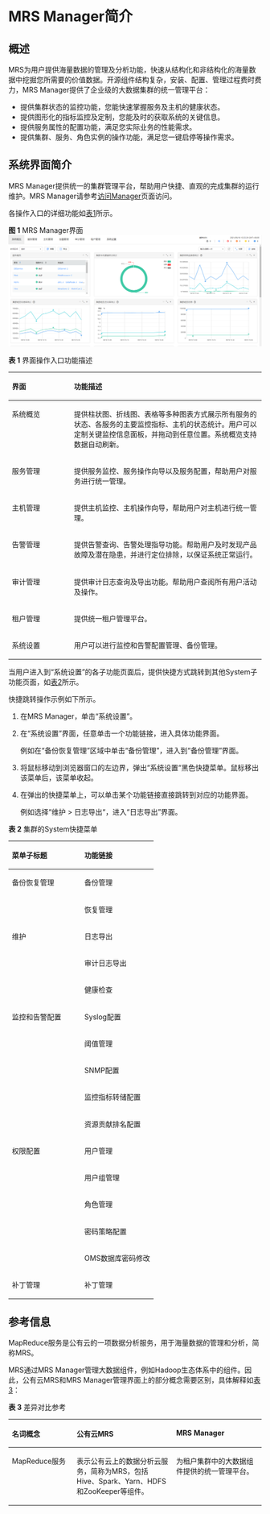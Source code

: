 # MRS Manager简介<a name="mrs_01_0101"></a>

## 概述<a name="zh-cn_topic_0035209593_section1737211712858"></a>

MRS为用户提供海量数据的管理及分析功能，快速从结构化和非结构化的海量数据中挖掘您所需要的价值数据。开源组件结构复杂，安装、配置、管理过程费时费力，MRS Manager提供了企业级的大数据集群的统一管理平台：

-   提供集群状态的监控功能，您能快速掌握服务及主机的健康状态。
-   提供图形化的指标监控及定制，您能及时的获取系统的关键信息。
-   提供服务属性的配置功能，满足您实际业务的性能需求。
-   提供集群、服务、角色实例的操作功能，满足您一键启停等操作需求。

## 系统界面简介<a name="zh-cn_topic_0035209593_section44171021121413"></a>

MRS Manager提供统一的集群管理平台，帮助用户快捷、直观的完成集群的运行维护。MRS Manager请参考[访问Manager](访问Manager-2.md)页面访问。

各操作入口的详细功能如[表1](#zh-cn_topic_0035209593_table13549662121428)所示。

**图 1**  MRS Manager界面<a name="fig975875616564"></a>  
![](figures/MRS-Manager界面.png "MRS-Manager界面")

**表 1**  界面操作入口功能描述

<a name="zh-cn_topic_0035209593_table13549662121428"></a>
<table><thead align="left"><tr id="zh-cn_topic_0035209593_row22155541121428"><th class="cellrowborder" valign="top" width="24.5%" id="mcps1.2.3.1.1"><p id="zh-cn_topic_0035209593_p49768398121428"><a name="zh-cn_topic_0035209593_p49768398121428"></a><a name="zh-cn_topic_0035209593_p49768398121428"></a>界面</p>
</th>
<th class="cellrowborder" valign="top" width="75.5%" id="mcps1.2.3.1.2"><p id="zh-cn_topic_0035209593_p4708472121428"><a name="zh-cn_topic_0035209593_p4708472121428"></a><a name="zh-cn_topic_0035209593_p4708472121428"></a>功能描述</p>
</th>
</tr>
</thead>
<tbody><tr id="zh-cn_topic_0035209593_row45841979121428"><td class="cellrowborder" valign="top" width="24.5%" headers="mcps1.2.3.1.1 "><p id="zh-cn_topic_0035209593_p22212798121428"><a name="zh-cn_topic_0035209593_p22212798121428"></a><a name="zh-cn_topic_0035209593_p22212798121428"></a>系统概览</p>
</td>
<td class="cellrowborder" valign="top" width="75.5%" headers="mcps1.2.3.1.2 "><p id="zh-cn_topic_0035209593_p19893621121428"><a name="zh-cn_topic_0035209593_p19893621121428"></a><a name="zh-cn_topic_0035209593_p19893621121428"></a>提供柱状图、折线图、表格等多种图表方式展示所有服务的状态、各服务的主要监控指标、主机的状态统计。用户可以定制关键监控信息面板，并拖动到任意位置。系统概览支持数据自动刷新。</p>
</td>
</tr>
<tr id="zh-cn_topic_0035209593_row44824869121428"><td class="cellrowborder" valign="top" width="24.5%" headers="mcps1.2.3.1.1 "><p id="zh-cn_topic_0035209593_p6935769121428"><a name="zh-cn_topic_0035209593_p6935769121428"></a><a name="zh-cn_topic_0035209593_p6935769121428"></a>服务管理</p>
</td>
<td class="cellrowborder" valign="top" width="75.5%" headers="mcps1.2.3.1.2 "><p id="zh-cn_topic_0035209593_p23011428121428"><a name="zh-cn_topic_0035209593_p23011428121428"></a><a name="zh-cn_topic_0035209593_p23011428121428"></a>提供服务监控、服务操作向导以及服务配置，帮助用户对服务进行统一管理。</p>
</td>
</tr>
<tr id="zh-cn_topic_0035209593_row51986413121428"><td class="cellrowborder" valign="top" width="24.5%" headers="mcps1.2.3.1.1 "><p id="zh-cn_topic_0035209593_p50149930121428"><a name="zh-cn_topic_0035209593_p50149930121428"></a><a name="zh-cn_topic_0035209593_p50149930121428"></a>主机管理</p>
</td>
<td class="cellrowborder" valign="top" width="75.5%" headers="mcps1.2.3.1.2 "><p id="zh-cn_topic_0035209593_p52077479121428"><a name="zh-cn_topic_0035209593_p52077479121428"></a><a name="zh-cn_topic_0035209593_p52077479121428"></a>提供主机监控、主机操作向导，帮助用户对主机进行统一管理。</p>
</td>
</tr>
<tr id="zh-cn_topic_0035209593_row57526262121428"><td class="cellrowborder" valign="top" width="24.5%" headers="mcps1.2.3.1.1 "><p id="zh-cn_topic_0035209593_p29115670121428"><a name="zh-cn_topic_0035209593_p29115670121428"></a><a name="zh-cn_topic_0035209593_p29115670121428"></a>告警管理</p>
</td>
<td class="cellrowborder" valign="top" width="75.5%" headers="mcps1.2.3.1.2 "><p id="zh-cn_topic_0035209593_p18922920121428"><a name="zh-cn_topic_0035209593_p18922920121428"></a><a name="zh-cn_topic_0035209593_p18922920121428"></a>提供告警查询、告警处理指导功能。帮助用户及时发现产品故障及潜在隐患，并进行定位排除，以保证系统正常运行。</p>
</td>
</tr>
<tr id="zh-cn_topic_0035209593_row56361512121428"><td class="cellrowborder" valign="top" width="24.5%" headers="mcps1.2.3.1.1 "><p id="zh-cn_topic_0035209593_p1879732121428"><a name="zh-cn_topic_0035209593_p1879732121428"></a><a name="zh-cn_topic_0035209593_p1879732121428"></a>审计管理</p>
</td>
<td class="cellrowborder" valign="top" width="75.5%" headers="mcps1.2.3.1.2 "><p id="zh-cn_topic_0035209593_p28147941121428"><a name="zh-cn_topic_0035209593_p28147941121428"></a><a name="zh-cn_topic_0035209593_p28147941121428"></a>提供审计日志查询及导出功能。帮助用户查阅所有用户活动及操作。</p>
</td>
</tr>
<tr id="zh-cn_topic_0035209593_row42645073202928"><td class="cellrowborder" valign="top" width="24.5%" headers="mcps1.2.3.1.1 "><p id="zh-cn_topic_0035209593_p31698894202928"><a name="zh-cn_topic_0035209593_p31698894202928"></a><a name="zh-cn_topic_0035209593_p31698894202928"></a>租户管理</p>
</td>
<td class="cellrowborder" valign="top" width="75.5%" headers="mcps1.2.3.1.2 "><p id="zh-cn_topic_0035209593_p17473640202928"><a name="zh-cn_topic_0035209593_p17473640202928"></a><a name="zh-cn_topic_0035209593_p17473640202928"></a>提供统一租户管理平台。</p>
</td>
</tr>
<tr id="zh-cn_topic_0035209593_row17780935121428"><td class="cellrowborder" valign="top" width="24.5%" headers="mcps1.2.3.1.1 "><p id="zh-cn_topic_0035209593_p30969611121428"><a name="zh-cn_topic_0035209593_p30969611121428"></a><a name="zh-cn_topic_0035209593_p30969611121428"></a>系统设置</p>
</td>
<td class="cellrowborder" valign="top" width="75.5%" headers="mcps1.2.3.1.2 "><p id="zh-cn_topic_0035209593_p28268412121428"><a name="zh-cn_topic_0035209593_p28268412121428"></a><a name="zh-cn_topic_0035209593_p28268412121428"></a>用户可以进行监控和告警配置管理、备份管理。</p>
</td>
</tr>
</tbody>
</table>

当用户进入到“系统设置”的各子功能页面后，提供快捷方式跳转到其他System子功能页面，如[表2](#zh-cn_topic_0035209593_table5212148312126)所示。

快捷跳转操作示例如下所示。

1.  在MRS Manager，单击“系统设置”。
2.  在“系统设置”界面，任意单击一个功能链接，进入具体功能界面。

    例如在“备份恢复管理”区域中单击“备份管理”，进入到“备份管理”界面。

3.  将鼠标移动到浏览器窗口的左边界，弹出“系统设置“黑色快捷菜单。鼠标移出该菜单后，该菜单收起。
4.  在弹出的快捷菜单上，可以单击某个功能链接直接跳转到对应的功能界面。

    例如选择“维护 \> 日志导出“，进入“日志导出”界面。


**表 2**  集群的System快捷菜单

<a name="zh-cn_topic_0035209593_table5212148312126"></a>
<table><thead align="left"><tr id="zh-cn_topic_0035209593_row4143668412126"><th class="cellrowborder" valign="top" width="50%" id="mcps1.2.3.1.1"><p id="zh-cn_topic_0035209593_p835423612126"><a name="zh-cn_topic_0035209593_p835423612126"></a><a name="zh-cn_topic_0035209593_p835423612126"></a>菜单子标题</p>
</th>
<th class="cellrowborder" valign="top" width="50%" id="mcps1.2.3.1.2"><p id="zh-cn_topic_0035209593_p560448312126"><a name="zh-cn_topic_0035209593_p560448312126"></a><a name="zh-cn_topic_0035209593_p560448312126"></a>功能链接</p>
</th>
</tr>
</thead>
<tbody><tr id="zh-cn_topic_0035209593_row5044035312126"><td class="cellrowborder" rowspan="2" valign="top" width="50%" headers="mcps1.2.3.1.1 "><p id="zh-cn_topic_0035209593_p5913681512126"><a name="zh-cn_topic_0035209593_p5913681512126"></a><a name="zh-cn_topic_0035209593_p5913681512126"></a>备份恢复管理</p>
</td>
<td class="cellrowborder" valign="top" width="50%" headers="mcps1.2.3.1.2 "><p id="zh-cn_topic_0035209593_p51047573154936"><a name="zh-cn_topic_0035209593_p51047573154936"></a><a name="zh-cn_topic_0035209593_p51047573154936"></a>备份管理</p>
</td>
</tr>
<tr id="zh-cn_topic_0035209593_row2684757312126"><td class="cellrowborder" valign="top" headers="mcps1.2.3.1.1 "><p id="zh-cn_topic_0035209593_p35370461154936"><a name="zh-cn_topic_0035209593_p35370461154936"></a><a name="zh-cn_topic_0035209593_p35370461154936"></a>恢复管理</p>
</td>
</tr>
<tr id="zh-cn_topic_0035209593_row968636112126"><td class="cellrowborder" rowspan="3" valign="top" width="50%" headers="mcps1.2.3.1.1 "><p id="zh-cn_topic_0035209593_p4639780112126"><a name="zh-cn_topic_0035209593_p4639780112126"></a><a name="zh-cn_topic_0035209593_p4639780112126"></a>维护</p>
</td>
<td class="cellrowborder" valign="top" width="50%" headers="mcps1.2.3.1.2 "><p id="zh-cn_topic_0035209593_p16092857154947"><a name="zh-cn_topic_0035209593_p16092857154947"></a><a name="zh-cn_topic_0035209593_p16092857154947"></a>日志导出</p>
</td>
</tr>
<tr id="zh-cn_topic_0035209593_row112998712126"><td class="cellrowborder" valign="top" headers="mcps1.2.3.1.1 "><p id="zh-cn_topic_0035209593_p54750612154947"><a name="zh-cn_topic_0035209593_p54750612154947"></a><a name="zh-cn_topic_0035209593_p54750612154947"></a>审计日志导出</p>
</td>
</tr>
<tr id="zh-cn_topic_0035209593_row1839166212126"><td class="cellrowborder" valign="top" headers="mcps1.2.3.1.1 "><p id="zh-cn_topic_0035209593_p50530978154947"><a name="zh-cn_topic_0035209593_p50530978154947"></a><a name="zh-cn_topic_0035209593_p50530978154947"></a>健康检查</p>
</td>
</tr>
<tr id="zh-cn_topic_0035209593_row5363168012126"><td class="cellrowborder" rowspan="5" valign="top" width="50%" headers="mcps1.2.3.1.1 "><p id="zh-cn_topic_0035209593_p4919884712126"><a name="zh-cn_topic_0035209593_p4919884712126"></a><a name="zh-cn_topic_0035209593_p4919884712126"></a>监控和告警配置</p>
</td>
<td class="cellrowborder" valign="top" width="50%" headers="mcps1.2.3.1.2 "><p id="zh-cn_topic_0035209593_p5501854121332"><a name="zh-cn_topic_0035209593_p5501854121332"></a><a name="zh-cn_topic_0035209593_p5501854121332"></a>Syslog配置</p>
</td>
</tr>
<tr id="zh-cn_topic_0035209593_row2982640712126"><td class="cellrowborder" valign="top" headers="mcps1.2.3.1.1 "><p id="zh-cn_topic_0035209593_p51429217121332"><a name="zh-cn_topic_0035209593_p51429217121332"></a><a name="zh-cn_topic_0035209593_p51429217121332"></a>阈值管理</p>
</td>
</tr>
<tr id="zh-cn_topic_0035209593_row1450146312126"><td class="cellrowborder" valign="top" headers="mcps1.2.3.1.1 "><p id="zh-cn_topic_0035209593_p66993806155414"><a name="zh-cn_topic_0035209593_p66993806155414"></a><a name="zh-cn_topic_0035209593_p66993806155414"></a>SNMP配置</p>
</td>
</tr>
<tr id="zh-cn_topic_0035209593_row5489671612126"><td class="cellrowborder" valign="top" headers="mcps1.2.3.1.1 "><p id="zh-cn_topic_0035209593_p50340891155414"><a name="zh-cn_topic_0035209593_p50340891155414"></a><a name="zh-cn_topic_0035209593_p50340891155414"></a>监控指标转储配置</p>
</td>
</tr>
<tr id="zh-cn_topic_0035209593_row3677799712126"><td class="cellrowborder" valign="top" headers="mcps1.2.3.1.1 "><p id="zh-cn_topic_0035209593_p57070274155414"><a name="zh-cn_topic_0035209593_p57070274155414"></a><a name="zh-cn_topic_0035209593_p57070274155414"></a>资源贡献排名配置</p>
</td>
</tr>
<tr id="zh-cn_topic_0035209593_row6115575012126"><td class="cellrowborder" rowspan="5" valign="top" width="50%" headers="mcps1.2.3.1.1 "><p id="zh-cn_topic_0035209593_p5466875212126"><a name="zh-cn_topic_0035209593_p5466875212126"></a><a name="zh-cn_topic_0035209593_p5466875212126"></a>权限配置</p>
</td>
<td class="cellrowborder" valign="top" width="50%" headers="mcps1.2.3.1.2 "><p id="zh-cn_topic_0035209593_p6609281912126"><a name="zh-cn_topic_0035209593_p6609281912126"></a><a name="zh-cn_topic_0035209593_p6609281912126"></a>用户管理</p>
</td>
</tr>
<tr id="zh-cn_topic_0035209593_row5796446112126"><td class="cellrowborder" valign="top" headers="mcps1.2.3.1.1 "><p id="zh-cn_topic_0035209593_p6600602912126"><a name="zh-cn_topic_0035209593_p6600602912126"></a><a name="zh-cn_topic_0035209593_p6600602912126"></a>用户组管理</p>
</td>
</tr>
<tr id="zh-cn_topic_0035209593_row5718335712126"><td class="cellrowborder" valign="top" headers="mcps1.2.3.1.1 "><p id="zh-cn_topic_0035209593_p4145850212126"><a name="zh-cn_topic_0035209593_p4145850212126"></a><a name="zh-cn_topic_0035209593_p4145850212126"></a>角色管理</p>
</td>
</tr>
<tr id="zh-cn_topic_0035209593_row3758220412126"><td class="cellrowborder" valign="top" headers="mcps1.2.3.1.1 "><p id="zh-cn_topic_0035209593_p1888006612126"><a name="zh-cn_topic_0035209593_p1888006612126"></a><a name="zh-cn_topic_0035209593_p1888006612126"></a>密码策略配置</p>
</td>
</tr>
<tr id="zh-cn_topic_0035209593_row3570287212126"><td class="cellrowborder" valign="top" headers="mcps1.2.3.1.1 "><p id="zh-cn_topic_0035209593_p3661102212126"><a name="zh-cn_topic_0035209593_p3661102212126"></a><a name="zh-cn_topic_0035209593_p3661102212126"></a>OMS数据库密码修改</p>
</td>
</tr>
<tr id="zh-cn_topic_0035209593_row6106374912126"><td class="cellrowborder" valign="top" width="50%" headers="mcps1.2.3.1.1 "><p id="zh-cn_topic_0035209593_p4721661212126"><a name="zh-cn_topic_0035209593_p4721661212126"></a><a name="zh-cn_topic_0035209593_p4721661212126"></a>补丁管理</p>
</td>
<td class="cellrowborder" valign="top" width="50%" headers="mcps1.2.3.1.2 "><p id="zh-cn_topic_0035209593_p6435483616116"><a name="zh-cn_topic_0035209593_p6435483616116"></a><a name="zh-cn_topic_0035209593_p6435483616116"></a>补丁管理</p>
</td>
</tr>
</tbody>
</table>

## 参考信息<a name="zh-cn_topic_0035209593_section5822925105428"></a>

MapReduce服务是公有云的一项数据分析服务，用于海量数据的管理和分析，简称MRS。

MRS通过MRS Manager管理大数据组件，例如Hadoop生态体系中的组件。因此，公有云MRS和MRS Manager管理界面上的部分概念需要区别，具体解释如[表3](#zh-cn_topic_0035209593_table39303837105524)：

**表 3**  差异对比参考

<a name="zh-cn_topic_0035209593_table39303837105524"></a>
<table><thead align="left"><tr id="zh-cn_topic_0035209593_row36661318105524"><th class="cellrowborder" valign="top" width="25.542554255425543%" id="mcps1.2.4.1.1"><p id="zh-cn_topic_0035209593_p16776821105524"><a name="zh-cn_topic_0035209593_p16776821105524"></a><a name="zh-cn_topic_0035209593_p16776821105524"></a>名词概念</p>
</th>
<th class="cellrowborder" valign="top" width="39.31393139313931%" id="mcps1.2.4.1.2"><p id="zh-cn_topic_0035209593_p16745293105524"><a name="zh-cn_topic_0035209593_p16745293105524"></a><a name="zh-cn_topic_0035209593_p16745293105524"></a>公有云MRS</p>
</th>
<th class="cellrowborder" valign="top" width="35.14351435143514%" id="mcps1.2.4.1.3"><p id="zh-cn_topic_0035209593_p14191477105524"><a name="zh-cn_topic_0035209593_p14191477105524"></a><a name="zh-cn_topic_0035209593_p14191477105524"></a>MRS Manager</p>
</th>
</tr>
</thead>
<tbody><tr id="zh-cn_topic_0035209593_row60614430105524"><td class="cellrowborder" valign="top" width="25.542554255425543%" headers="mcps1.2.4.1.1 "><p id="zh-cn_topic_0035209593_p10821826105524"><a name="zh-cn_topic_0035209593_p10821826105524"></a><a name="zh-cn_topic_0035209593_p10821826105524"></a>MapReduce服务</p>
</td>
<td class="cellrowborder" valign="top" width="39.31393139313931%" headers="mcps1.2.4.1.2 "><p id="zh-cn_topic_0035209593_p4152714105524"><a name="zh-cn_topic_0035209593_p4152714105524"></a><a name="zh-cn_topic_0035209593_p4152714105524"></a>表示公有云上的数据分析云服务，简称为MRS，包括Hive、Spark、Yarn、HDFS和ZooKeeper等组件。</p>
</td>
<td class="cellrowborder" valign="top" width="35.14351435143514%" headers="mcps1.2.4.1.3 "><p id="zh-cn_topic_0035209593_p825567105524"><a name="zh-cn_topic_0035209593_p825567105524"></a><a name="zh-cn_topic_0035209593_p825567105524"></a>为租户集群中的大数据组件提供的统一管理平台。</p>
</td>
</tr>
</tbody>
</table>

